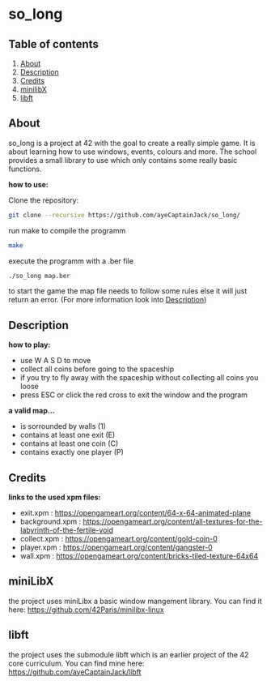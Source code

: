 # so_long

## Table of contents

1. [About](#about)
2. [Description](#description)
3. [Credits](#credits)
4. [minilibX](#minilibx)
5. [libft](#libft)


## About
so_long is a project at 42 with the goal to create a really simple game. It is about learning how to use windows, events, colours and more.
The school provides a small library to use which only contains some really basic functions. 

**how to use:**

Clone the repository:
```bash
git clone --recursive https://github.com/ayeCaptainJack/so_long/
```
run make to compile the programm 
```bash
make
```
execute the programm with a .ber file
```bash
./so_long map.ber
```
to start the game the map file needs to follow some rules else it will just return an error. (For more information look into [Description](#description))


## Description
**how to play:**
- use W A S D to move
- collect all coins before going to the spaceship
- if you try to fly away with the spaceship without collecting all coins you loose
- press ESC or click the red cross to exit the window and the program

**a valid map...**
- is sorrounded by walls (1)
- contains at least one exit (E)
- contains at least one coin (C)
- contains exactly one player (P)


## Credits

**links to the used xpm files:**
- exit.xpm : https://opengameart.org/content/64-x-64-animated-plane
- background.xpm : https://opengameart.org/content/all-textures-for-the-labyrinth-of-the-fertile-void
- collect.xpm : https://opengameart.org/content/gold-coin-0
- player.xpm : https://opengameart.org/content/gangster-0
- wall.xpm : https://opengameart.org/content/bricks-tiled-texture-64x64


## miniLibX
the project uses miniLibx a basic window mangement library.
You can find it here:
https://github.com/42Paris/minilibx-linux

## libft
the project uses the submodule libft which is an earlier project of the 42 core curriculum.
You can find mine here: https://github.com/ayeCaptainJack/libft

